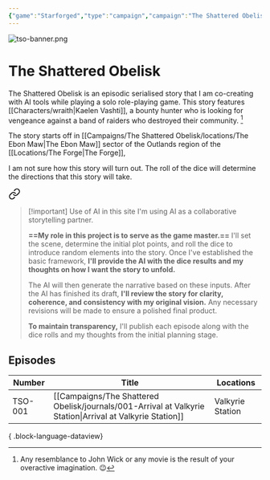 ```yaml
---
{"game":"Starforged","type":"campaign","campaign":"The Shattered Obelisk","name":"The Shattered Obelisk","character":"[[wraith|Wraith]]","aliases":["TSO"],"cssclasses":["wide","starforged"],"locations":null,"dg-publish":true,"title":"The Shattered Obelisk","tags":["#story"],"permalink":"/campaigns/the-shattered-obelisk/","contentClasses":"wide starforged","dgPassFrontmatter":true,"noteIcon":""}
---
```


![tso-banner.png](/img/user/Campaigns/The%20Shattered%20Obelisk/images/tso-banner.png)

# The Shattered Obelisk

The Shattered Obelisk is an episodic serialised story that I am co-creating with AI tools while playing a solo role-playing game. This story features [[Characters/wraith\|Kaelen Vashti]], a bounty hunter who is looking for vengeance against a band of raiders who destroyed their community. [^jw]

The story starts off in [[Campaigns/The Shattered Obelisk/locations/The Ebon Maw\|The Ebon Maw]] sector of the Outlands region of the [[Locations/The Forge\|The Forge]],

[^jw]: Any resemblance to John Wick or any movie is the result of your overactive imagination. 😉

I am not sure how this story will turn out. The roll of the dice will determine the directions that this story will take.


<div class="transclusion internal-embed is-loaded"><a class="markdown-embed-link" href="/home/#023568" aria-label="Open link"><svg xmlns="http://www.w3.org/2000/svg" width="24" height="24" viewBox="0 0 24 24" fill="none" stroke="currentColor" stroke-width="2" stroke-linecap="round" stroke-linejoin="round" class="svg-icon lucide-link"><path d="M10 13a5 5 0 0 0 7.54.54l3-3a5 5 0 0 0-7.07-7.07l-1.72 1.71"></path><path d="M14 11a5 5 0 0 0-7.54-.54l-3 3a5 5 0 0 0 7.07 7.07l1.71-1.71"></path></svg></a><div class="markdown-embed">



> [!important] Use of AI in this site
> I'm using AI as a collaborative storytelling partner.
> 
> **==My role in this project is to serve as the game master.==** I'll set the scene, determine the initial plot points, and roll the dice to introduce random elements into the story. Once I've established the basic framework, **I'll provide the AI with the dice results and my thoughts on how I want the story to unfold.**
> 
> The AI will then generate the narrative based on these inputs. After the AI has finished its draft, **I'll review the story for clarity, coherence, and consistency with my original vision.** Any necessary revisions will be made to ensure a polished final product.
> 
> **To maintain transparency,** I'll publish each episode along with the dice rolls and my thoughts from the initial planning stage.

</div></div>




## Episodes

| Number  | Title                                                                                                        | Locations        |
| ------- | ------------------------------------------------------------------------------------------------------------ | ---------------- |
| TSO-001 | [[Campaigns/The Shattered Obelisk/journals/001-Arrival at Valkyrie Station\|Arrival at Valkyrie Station]] | Valkyrie Station |

{ .block-language-dataview}





